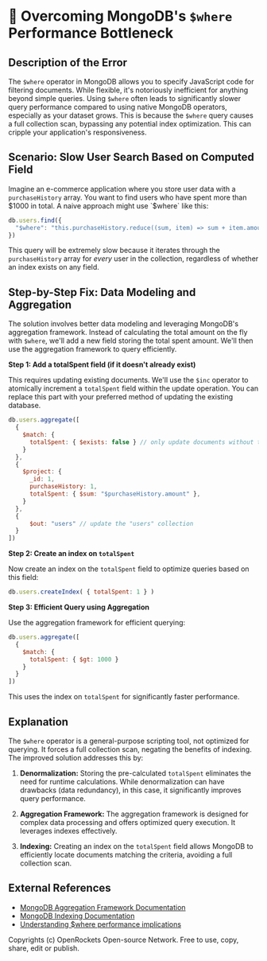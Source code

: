 # 🐞 Overcoming MongoDB's `$where` Performance Bottleneck


## Description of the Error

The `$where` operator in MongoDB allows you to specify JavaScript code for filtering documents. While flexible, it's notoriously inefficient for anything beyond simple queries.  Using `$where` often leads to significantly slower query performance compared to using native MongoDB operators, especially as your dataset grows.  This is because the `$where` query causes a full collection scan, bypassing any potential index optimization. This can cripple your application's responsiveness.

## Scenario:  Slow User Search Based on Computed Field

Imagine an e-commerce application where you store user data with a `purchaseHistory` array. You want to find users who have spent more than $1000 in total.  A naive approach might use `$where` like this:

```javascript
db.users.find({
  "$where": "this.purchaseHistory.reduce((sum, item) => sum + item.amount, 0) > 1000"
})
```

This query will be extremely slow because it iterates through the `purchaseHistory` array for *every* user in the collection, regardless of whether an index exists on any field.


## Step-by-Step Fix:  Data Modeling and Aggregation

The solution involves better data modeling and leveraging MongoDB's aggregation framework. Instead of calculating the total amount on the fly with `$where`, we'll add a new field storing the total spent amount.  We'll then use the aggregation framework to query efficiently.

**Step 1: Add a totalSpent field (if it doesn't already exist)**

This requires updating existing documents. We'll use the `$inc` operator to atomically increment a `totalSpent` field within the update operation. You can replace this part with your preferred method of updating the existing database.

```javascript
db.users.aggregate([
  {
    $match: {
      totalSpent: { $exists: false } // only update documents without totalSpent field
    }
  },
  {
    $project: {
      _id: 1,
      purchaseHistory: 1,
      totalSpent: { $sum: "$purchaseHistory.amount" },
    }
  },
  {
      $out: "users" // update the "users" collection
  }
])

```

**Step 2: Create an index on `totalSpent`**

Now create an index on the `totalSpent` field to optimize queries based on this field:


```javascript
db.users.createIndex( { totalSpent: 1 } )
```

**Step 3: Efficient Query using Aggregation**

Use the aggregation framework for efficient querying:

```javascript
db.users.aggregate([
  {
    $match: {
      totalSpent: { $gt: 1000 }
    }
  }
])
```

This uses the index on `totalSpent` for significantly faster performance.


## Explanation

The `$where` operator is a general-purpose scripting tool, not optimized for querying. It forces a full collection scan, negating the benefits of indexing.  The improved solution addresses this by:

1. **Denormalization:** Storing the pre-calculated `totalSpent` eliminates the need for runtime calculations.  While denormalization can have drawbacks (data redundancy), in this case, it significantly improves query performance.

2. **Aggregation Framework:** The aggregation framework is designed for complex data processing and offers optimized query execution.  It leverages indexes effectively.

3. **Indexing:** Creating an index on the `totalSpent` field allows MongoDB to efficiently locate documents matching the criteria, avoiding a full collection scan.


## External References

* [MongoDB Aggregation Framework Documentation](https://www.mongodb.com/docs/manual/aggregation/)
* [MongoDB Indexing Documentation](https://www.mongodb.com/docs/manual/indexes/)
* [Understanding $where performance implications](https://www.mongodb.com/community/forums/t/understanding-where-performance-implications/124063)


Copyrights (c) OpenRockets Open-source Network. Free to use, copy, share, edit or publish.

